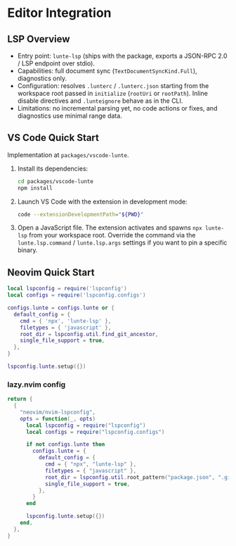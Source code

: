 # Editor Integration

## LSP Overview

- Entry point: `lunte-lsp` (ships with the package, exports a JSON-RPC 2.0 / LSP endpoint over stdio).
- Capabilities: full document sync (`TextDocumentSyncKind.Full`), diagnostics only.
- Configuration: resolves `.lunterc` / `.lunterc.json` starting from the workspace root passed in `initialize` (`rootUri` or `rootPath`). Inline disable directives and `.lunteignore` behave as in the CLI.
- Limitations: no incremental parsing yet, no code actions or fixes, and diagnostics use minimal range data.

## VS Code Quick Start

Implementation at `packages/vscode-lunte`.

1. Install its dependencies:

   ```sh
   cd packages/vscode-lunte
   npm install
   ```

2. Launch VS Code with the extension in development mode:

   ```sh
   code --extensionDevelopmentPath="${PWD}"
   ```

3. Open a JavaScript file. The extension activates and spawns `npx lunte-lsp` from your workspace root. Override the command via the `lunte.lsp.command` / `lunte.lsp.args` settings if you want to pin a specific binary.

## Neovim Quick Start

```lua
local lspconfig = require('lspconfig')
local configs = require('lspconfig.configs')

configs.lunte = configs.lunte or {
  default_config = {
    cmd = { 'npx', 'lunte-lsp' },
    filetypes = { 'javascript' },
    root_dir = lspconfig.util.find_git_ancestor,
    single_file_support = true,
  },
}

lspconfig.lunte.setup({})
```

### lazy.nvim config

```lua
return {
  {
    "neovim/nvim-lspconfig",
    opts = function(_, opts)
      local lspconfig = require("lspconfig")
      local configs = require("lspconfig.configs")

      if not configs.lunte then
        configs.lunte = {
          default_config = {
            cmd = { "npx", "lunte-lsp" },
            filetypes = { "javascript" },
            root_dir = lspconfig.util.root_pattern("package.json", ".git"),
            single_file_support = true,
          },
        }
      end

      lspconfig.lunte.setup({})
    end,
  },
}
```

